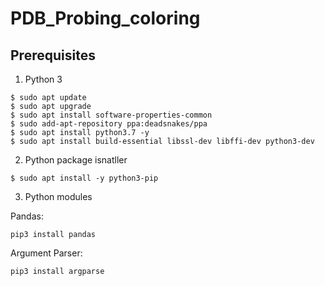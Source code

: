 # PDB_Probing_coloring




## Prerequisites

1. Python 3

```
$ sudo apt update
$ sudo apt upgrade
$ sudo apt install software-properties-common
$ sudo add-apt-repository ppa:deadsnakes/ppa
$ sudo apt install python3.7 -y
$ sudo apt install build-essential libssl-dev libffi-dev python3-dev
```

2. Python package isnatller

```
$ sudo apt install -y python3-pip
```

3. Python modules

Pandas:

```
pip3 install pandas
```

Argument Parser:

```
pip3 install argparse
```
